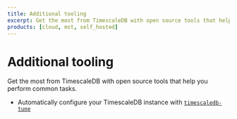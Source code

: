 ```yaml
---
title: Additional tooling
excerpt: Get the most from TimescaleDB with open source tools that help you perform common tasks
products: [cloud, mst, self_hosted]
---
```


# Additional tooling

Get the most from TimescaleDB with open source tools that help you perform
common tasks.

*   Automatically configure your TimescaleDB instance with
    [`timescaledb-tune`][tstune]

[tscopy]: /timescaledb/:currentVersion:/how-to-guides/tooling/about-timescaledb-parallel-copy
[tstune]: /timescaledb/:currentVersion:/how-to-guides/tooling/about-timescaledb-tune/
